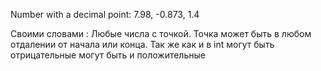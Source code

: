 Number with a decimal point: 7.98, -0.873, 1.4

Своими словами : Любые числа с точкой. Точка может быть в любом отдалении от начала или конца. Так же как и в int могут быть отрицательные могут быть и положительные

